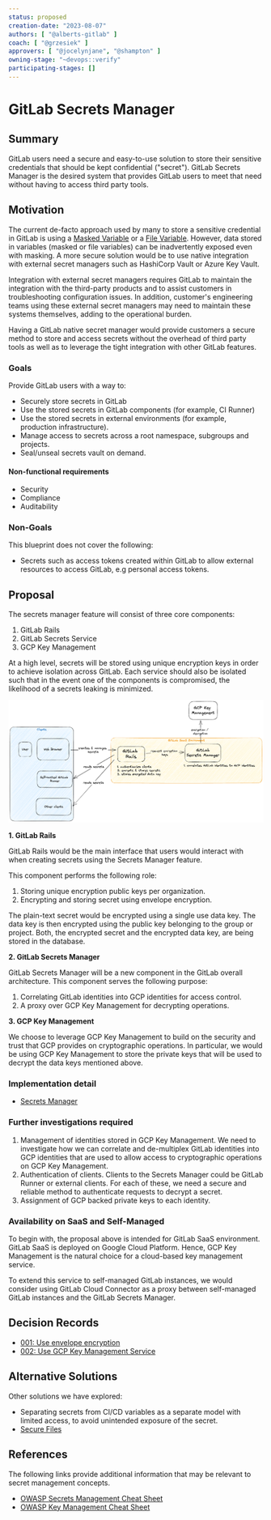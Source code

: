 ```yaml
---
status: proposed
creation-date: "2023-08-07"
authors: [ "@alberts-gitlab" ]
coach: [ "@grzesiek" ]
approvers: [ "@jocelynjane", "@shampton" ]
owning-stage: "~devops::verify"
participating-stages: []
---
```


<!-- Blueprints often contain forward-looking statements -->
<!-- vale gitlab.FutureTense = NO -->

# GitLab Secrets Manager

## Summary

GitLab users need a secure and easy-to-use solution to
store their sensitive credentials that should be kept confidential ("secret").
GitLab Secrets Manager is the desired system that provides GitLab users
to meet that need without having to access third party tools.

## Motivation

The current de-facto approach used by many to store a sensitive credential in GitLab is
using a [Masked Variable](../../../ci/variables/index.md#mask-a-cicd-variable) or a
[File Variable](../../../ci/variables/index.md#use-file-type-cicd-variables).
However, data stored in variables (masked or file variables) can be inadvertently exposed even with masking.
A more secure solution would be to use native integration
with external secret managers such as HashiCorp Vault or Azure Key Vault.

Integration with external secret managers requires GitLab to maintain the integration
with the third-party products and to assist customers in troubleshooting configuration issues.
In addition, customer's engineering teams using these external secret managers
may need to maintain these systems themselves, adding to the operational burden.

Having a GitLab native secret manager would provide customers a secure method to store and access secrets
without the overhead of third party tools as well as to leverage the tight integration with other GitLab features.

### Goals

Provide GitLab users with a way to:

- Securely store secrets in GitLab
- Use the stored secrets in GitLab components (for example, CI Runner)
- Use the stored secrets in external environments (for example, production infrastructure).
- Manage access to secrets across a root namespace, subgroups and projects.
- Seal/unseal secrets vault on demand.

#### Non-functional requirements

- Security
- Compliance
- Auditability

### Non-Goals

This blueprint does not cover the following:

- Secrets such as access tokens created within GitLab to allow external resources to access GitLab, e.g personal access tokens.

## Proposal

The secrets manager feature will consist of three core components:

1. GitLab Rails
1. GitLab Secrets Service
1. GCP Key Management

At a high level, secrets will be stored using unique encryption keys in order to achieve isolation
across GitLab. Each service should also be isolated such that in the event
one of the components is compromised, the likelihood of a secrets leaking is minimized.

![Secrets Manager Overview](secrets-manager-overview.png)

**1. GitLab Rails**

GitLab Rails would be the main interface that users would interact with when creating secrets using the Secrets Manager feature.

This component performs the following role:

1. Storing unique encryption public keys per organization.
1. Encrypting and storing secret using envelope encryption.

The plain-text secret would be encrypted using a single use data key.
The data key is then encrypted using the public key belonging to the group or project.
Both, the encrypted secret and the encrypted data key, are being stored in the database.

**2. GitLab Secrets Manager**

GitLab Secrets Manager will be a new component in the GitLab overall architecture. This component serves the following purpose:

1. Correlating GitLab identities into GCP identities for access control.
1. A proxy over GCP Key Management for decrypting operations.

**3. GCP Key Management**

We choose to leverage GCP Key Management to build on the security and trust that GCP provides on cryptographic operations.
In particular, we would be using GCP Key Management to store the private keys that will be used to decrypt
the data keys mentioned above.

### Implementation detail

- [Secrets Manager](secrets_manager.md)

### Further investigations required

1. Management of identities stored in GCP Key Management.
We need to investigate how we can correlate and de-multiplex GitLab identities into
GCP identities that are used to allow access to cryptographic operations on GCP Key Management.
1. Authentication of clients. Clients to the Secrets Manager could be GitLab Runner or external clients.
For each of these, we need a secure and reliable method to authenticate requests to decrypt a secret.
1. Assignment of GCP backed private keys to each identity.

### Availability on SaaS and Self-Managed

To begin with, the proposal above is intended for GitLab SaaS environment. GitLab SaaS is deployed on Google Cloud Platform.
Hence, GCP Key Management is the natural choice for a cloud-based key management service.

To extend this service to self-managed GitLab instances, we would consider using GitLab Cloud Connector as a proxy between
self-managed GitLab instances and the GitLab Secrets Manager.

## Decision Records

- [001: Use envelope encryption](decisions/001_envelop_encryption.md)
- [002: Use GCP Key Management Service](decisions/002_gcp_kms.md)

## Alternative Solutions

Other solutions we have explored:

- Separating secrets from CI/CD variables as a separate model with limited access, to avoid unintended exposure of the secret.
- [Secure Files](../../../ci/secure_files/index.md)

## References

The following links provide additional information that may be relevant to secret management concepts.

- [OWASP Secrets Management Cheat Sheet](https://cheatsheetseries.owasp.org/cheatsheets/Secrets_Management_Cheat_Sheet.html)
- [OWASP Key Management Cheat Sheet](https://cheatsheetseries.owasp.org/cheatsheets/Key_Management_Cheat_Sheet.html)
